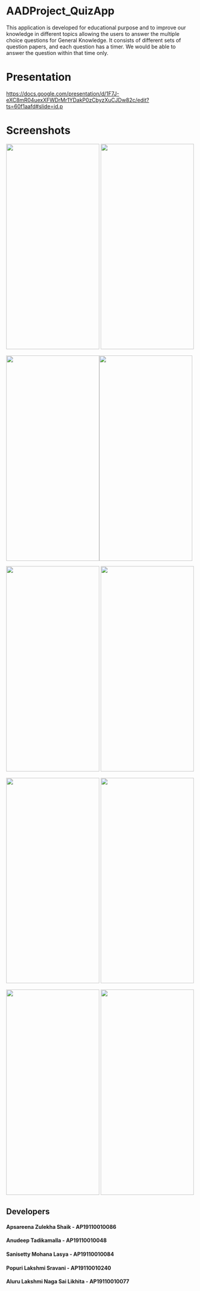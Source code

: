 # AADProject_QuizApp

This application is developed for educational purpose and to improve our knowledge in different topics allowing the users to answer the multiple choice questions for General Knowledge. It consists of different sets of question papers, and each question has a timer. We would be able to answer the question within that time only. 

# Presentation
https://docs.google.com/presentation/d/1F7J-eXC8mR04uexXFWDrMr1YDakP0zCbyzXuCJDw82c/edit?ts=60f1aafd#slide=id.p

# Screenshots
<img src="https://user-images.githubusercontent.com/63224321/126782663-c3635a8f-798f-43c3-ab01-23b68fdf7989.png" height=550 width=250> <img src="https://user-images.githubusercontent.com/63224321/126782668-671d247f-f781-4312-8079-b47919e3bf55.png" height=550 width=250> 

<img src="https://user-images.githubusercontent.com/63224321/126782669-adf9f213-9353-4b0d-a64a-3f4ac071765c.png" height=550 width=250><img src="https://user-images.githubusercontent.com/63224321/126782670-f8a9f4a8-105f-4910-b16b-26f619609761.png" height=550 width=250>

<img src="https://user-images.githubusercontent.com/63224321/126782673-44810279-865e-4ff4-ace2-e5002b7d4062.png" height=550 width=250> <img src="https://user-images.githubusercontent.com/63224321/126782674-d0baa782-2cd1-40be-b22c-7dc4448dbef3.png" height=550 width=250>

<img src="https://user-images.githubusercontent.com/63224321/126782677-f663881d-3f81-481d-a2df-d804481f224a.png" height=550 width=250> <img src="https://user-images.githubusercontent.com/63224321/126782680-eab71ad2-f9fa-466d-85f8-4fe6dd08c63c.png" height=550 width=250>

<img src="https://user-images.githubusercontent.com/63224321/126782683-6fe4729f-4fb9-4f43-93f2-93b9bca08c5e.png" height=550 width=250> <img src="https://user-images.githubusercontent.com/63224321/126782687-f044c789-6843-47c3-a30b-6fd0e59ea689.png" height=550 width=250>


## Developers

#### Apsareena Zulekha Shaik - AP19110010086
#### Anudeep Tadikamalla - AP19110010048
#### Sanisetty Mohana Lasya - AP19110010084
#### Popuri Lakshmi Sravani - AP19110010240
#### Aluru Lakshmi Naga Sai Likhita - AP19110010077
